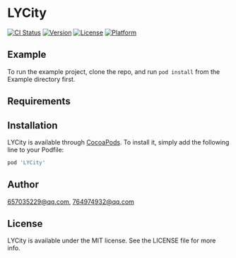 # LYCity

[![CI Status](https://img.shields.io/travis/657035229@qq.com/LYCity.svg?style=flat)](https://travis-ci.org/657035229@qq.com/LYCity)
[![Version](https://img.shields.io/cocoapods/v/LYCity.svg?style=flat)](https://cocoapods.org/pods/LYCity)
[![License](https://img.shields.io/cocoapods/l/LYCity.svg?style=flat)](https://cocoapods.org/pods/LYCity)
[![Platform](https://img.shields.io/cocoapods/p/LYCity.svg?style=flat)](https://cocoapods.org/pods/LYCity)

## Example

To run the example project, clone the repo, and run `pod install` from the Example directory first.

## Requirements

## Installation

LYCity is available through [CocoaPods](https://cocoapods.org). To install
it, simply add the following line to your Podfile:

```ruby
pod 'LYCity'
```

## Author

657035229@qq.com, 764974932@qq.com

## License

LYCity is available under the MIT license. See the LICENSE file for more info.
